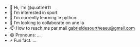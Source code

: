 - 👋 Hi, I’m @quatre911
- 👀 I’m interested in sport
- 🌱 I’m currently learning le python
- 💞️ I’m looking to collaborate on une ia
- 📫 How to reach me par mail gabrieldesourtheaeu@gmail.com
- 😄 Pronouns: ...
- ⚡ Fun fact: ...

<!---
quatre911/quatre911 is a ✨ special ✨ repository because its `README.md` (this file) appears on your GitHub profile.
You can click the Preview link to take a look at your changes.
--->
